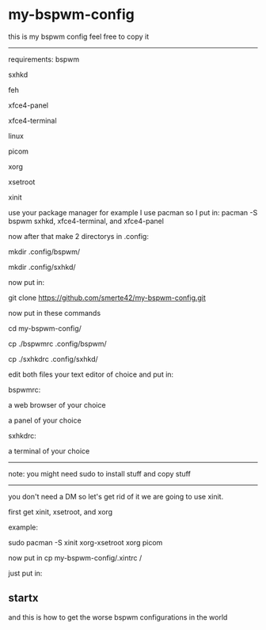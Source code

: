 # my-bspwm-config
this is my bspwm config feel free to copy it

----------------------------------------------
requirements:
bspwm

sxhkd

feh

xfce4-panel

xfce4-terminal

linux

picom

xorg

xsetroot

xinit

use your package manager for example I use pacman so I put in: pacman -S bspwm sxhkd, xfce4-terminal, and xfce4-panel

now after that make 2 directorys in .config: 

mkdir .config/bspwm/

mkdir .config/sxhkd/

now put in:

git clone https://github.com/smerte42/my-bspwm-config.git

now put in these commands

cd my-bspwm-config/

cp ./bspwmrc .config/bspwm/

cp ./sxhkdrc .config/sxhkd/

edit both files your text editor of choice and put in:

bspwmrc:

a web browser of your choice

a panel of your choice

sxhkdrc:

a terminal of your choice

---------------------------------------------
note: you might need sudo to install stuff and copy stuff

---------------------------------------------

you don't need a DM so let's get rid of it we are going to use xinit.

first get xinit, xsetroot, and xorg

example:

sudo pacman -S xinit xorg-xsetroot xorg picom

now put in
cp my-bspwm-config/.xintrc /

just put in:

startx
-----------------------------------------------

and this is how to get the worse bspwm configurations in the world
